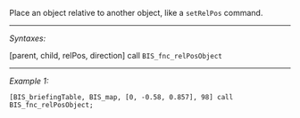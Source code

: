 Place an object relative to another object, like a `setRelPos` command.


---
*Syntaxes:*

[parent, child, relPos, direction] call `BIS_fnc_relPosObject`

---
*Example 1:*

```sqf
[BIS_briefingTable, BIS_map, [0, -0.58, 0.857], 98] call BIS_fnc_relPosObject;
```